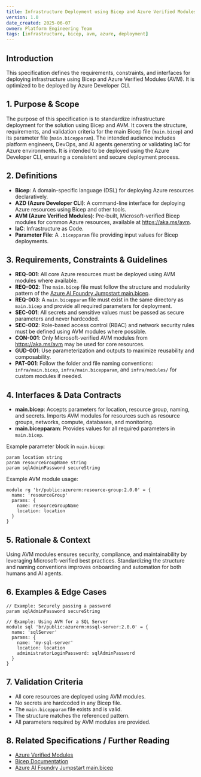 ```yaml
---
title: Infrastructure Deployment using Bicep and Azure Verified Modules
version: 1.0  
date_created: 2025-06-07  
owner: Platform Engineering Team
tags: [infrastructure, bicep, avm, azure, deployment]
---
```


## Introduction

This specification defines the requirements, constraints, and interfaces for deploying infrastructure using Bicep and Azure Verified Modules (AVM). It is optimized to be deployed by Azure Developer CLI.

## 1. Purpose & Scope

The purpose of this specification is to standardize infrastructure deployment for the solution using Bicep and AVM. It covers the structure, requirements, and validation criteria for the main Bicep file (`main.bicep`) and its parameter file (`main.bicepparam`). The intended audience includes platform engineers, DevOps, and AI agents generating or validating IaC for Azure environments. It is intended to be deployed using the Azure Developer CLI, ensuring a consistent and secure deployment process.

## 2. Definitions

- **Bicep**: A domain-specific language (DSL) for deploying Azure resources declaratively.
- **AZD (Azure Developer CLI)**: A command-line interface for deploying Azure resources using Bicep and other tools.
- **AVM (Azure Verified Modules)**: Pre-built, Microsoft-verified Bicep modules for common Azure resources, available at https://aka.ms/avm.
- **IaC**: Infrastructure as Code.
- **Parameter File**: A `.bicepparam` file providing input values for Bicep deployments.

## 3. Requirements, Constraints & Guidelines

- **REQ-001**: All core Azure resources must be deployed using AVM modules where available.
- **REQ-002**: The `main.bicep` file must follow the structure and modularity pattern of the [Azure AI Foundry Jumpstart main.bicep](https://github.com/PlagueHO/azure-ai-foundry-jumpstart/blob/main/infra/v1/main.bicep).
- **REQ-003**: A `main.bicepparam` file must exist in the same directory as `main.bicep` and provide all required parameters for deployment.
- **SEC-001**: All secrets and sensitive values must be passed as secure parameters and never hardcoded.
- **SEC-002**: Role-based access control (RBAC) and network security rules must be defined using AVM modules where possible.
- **CON-001**: Only Microsoft-verified AVM modules from https://aka.ms/avm may be used for core resources.
- **GUD-001**: Use parameterization and outputs to maximize reusability and composability.
- **PAT-001**: Follow the folder and file naming conventions: `infra/main.bicep`, `infra/main.bicepparam`, and `infra/modules/` for custom modules if needed.

## 4. Interfaces & Data Contracts

- **main.bicep**: Accepts parameters for location, resource group, naming, and secrets. Imports AVM modules for resources such as resource groups, networks, compute, databases, and monitoring.
- **main.bicepparam**: Provides values for all required parameters in `main.bicep`.

Example parameter block in `main.bicep`:

```bicep
param location string
param resourceGroupName string
param sqlAdminPassword secureString
```

Example AVM module usage:

```bicep
module rg 'br/public:azurerm:resource-group:2.0.0' = {
  name: 'resourceGroup'
  params: {
    name: resourceGroupName
    location: location
  }
}
```

## 5. Rationale & Context

Using AVM modules ensures security, compliance, and maintainability by leveraging Microsoft-verified best practices. Standardizing the structure and naming conventions improves onboarding and automation for both humans and AI agents.

## 6. Examples & Edge Cases

````bicep
// Example: Securely passing a password
param sqlAdminPassword secureString

// Example: Using AVM for a SQL Server
module sql 'br/public:azurerm:mssql-server:2.0.0' = {
  name: 'sqlServer'
  params: {
    name: 'my-sql-server'
    location: location
    administratorLoginPassword: sqlAdminPassword
  }
}
````

## 7. Validation Criteria

- All core resources are deployed using AVM modules.
- No secrets are hardcoded in any Bicep file.
- The `main.bicepparam` file exists and is valid.
- The structure matches the referenced pattern.
- All parameters required by AVM modules are provided.

## 8. Related Specifications / Further Reading

- [Azure Verified Modules](https://aka.ms/avm)
- [Bicep Documentation](https://learn.microsoft.com/azure/azure-resource-manager/bicep/)
- [Azure AI Foundry Jumpstart main.bicep](https://github.com/PlagueHO/azure-ai-foundry-jumpstart/blob/main/infra/v1/main.bicep)

